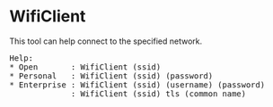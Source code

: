 # WifiClient

This tool can help connect to the specified network.
<pre>
Help:
* Open       : WifiClient (ssid)  
* Personal   : WifiClient (ssid) (password)  
* Enterprise : WifiClient (ssid) (username) (password)  
             : WifiClient (ssid) tls (common name)  
           
</pre>           
